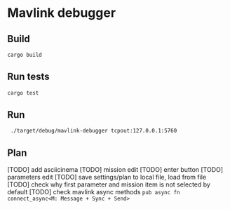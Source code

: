 # Mavlink debugger

## Build
```sh
cargo build
```

## Run tests
```sh
cargo test
```

## Run
```sh
 ./target/debug/mavlink-debugger tcpout:127.0.0.1:5760
```

## Plan
[TODO] add asciicinema
[TODO] mission edit
[TODO] enter button
[TODO] parameters edit
[TODO] save settings/plan to local file, load from file 
[TODO] check why first parameter and mission item is not selected by default 
[TODO] check mavlink async methods `pub async fn connect_async<M: Message + Sync + Send>` 
